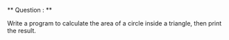 ** Question : **

Write a program to calculate the area of a circle inside a triangle, then print the result.